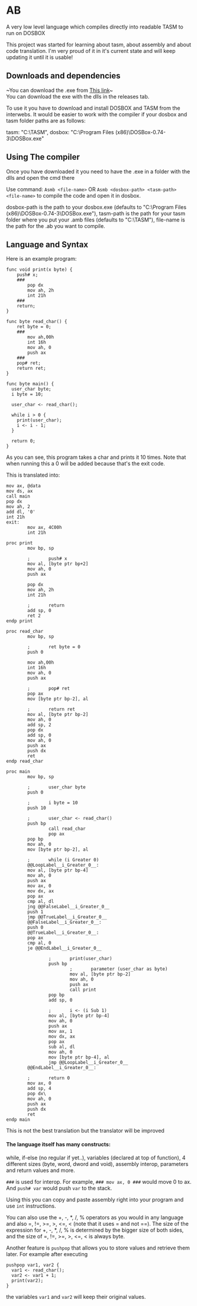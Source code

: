 # AB
A very low level language which compiles directly into readable TASM to run on DOSBOX

This project was started for learning about tasm, about assembly and about code translation.
I'm very proud of it in it's current state and will keep updating it until it is usable!

## Downloads and dependencies
~You can download the .exe from [This link](https://drive.google.com/drive/folders/1VJPPnGVQNaFvDaarGW5-Mz5avbziCB5r?usp=sharing)~  
You can download the exe with the dlls in the releases tab.

To use it you have to download and install DOSBOX and TASM from the interwebs.
It would be easier to work with the compiler if your dosbox and tasm folder paths are as follows:

tasm: "C:\TASM", dosbox: "C:\Program Files (x86)\DOSBox-0.74-3\DOSBox.exe"

## Using The compiler 
Once you have downloaded it you need to have the .exe in a folder with the dlls and open the cmd there

Use command: 
`Asmb <file-name>` OR `Asmb <dosbox-path> <tasm-path> <file-name>` to compile the code and open it in dosbox. 

dosbox-path is the path to your dosbox.exe (defaults to "C:\Program Files (x86)\DOSBox-0.74-3\DOSBox.exe"), 
tasm-path is the path for your tasm folder where you put your .amb files (defaults to "C:\TASM"),
file-name is the path for the .ab you want to compile.

## Language and Syntax
Here is an example program: 
```
func void print(x byte) {
    push# x;
    ### 
        pop dx      
        mov ah, 2h 
        int 21h     
    ###
    return;
}

func byte read_char() {
    ret byte = 0;	
    ### 
        mov ah,00h      
        int 16h         
        mov ah, 0       
        push ax         
    ###
    pop# ret;
    return ret;
}

func byte main() {
  user_char byte;
  i byte = 10;
  
  user_char <- read_char(); 
  
  while i > 0 {
    print(user_char);
    i <- i - 1;
  }
  
  return 0;
}
```
As you can see, this program takes a char and prints it 10 times. 
Note that when running this a 0 will be added because that's the exit code.

This is translated into:
```
mov ax, @data
mov ds, ax
call main
pop dx
mov ah, 2
add dl, '0'
int 21h
exit:
        mov ax, 4C00h
        int 21h

proc print
        mov bp, sp

        ;       push# x
        mov al, [byte ptr bp+2]
        mov ah, 0
        push ax

        pop dx
        mov ah, 2h
        int 21h

        ;       return
        add sp, 0
        ret 2
endp print

proc read_char
        mov bp, sp

        ;       ret byte = 0
        push 0
        
        mov ah,00h
        int 16h
        mov ah, 0
        push ax

        ;       pop# ret
        pop ax
        mov [byte ptr bp-2], al

        ;       return ret
        mov al, [byte ptr bp-2]
        mov ah, 0
        add sp, 2
        pop dx
        add sp, 0
        mov ah, 0
        push ax
        push dx
        ret
endp read_char

proc main
        mov bp, sp

        ;       user_char byte
        push 0

        ;       i byte = 10
        push 10

        ;       user_char <- read_char()
        push bp
                call read_char
                pop ax
        pop bp
        mov ah, 0
        mov [byte ptr bp-2], al

        ;       while (i Greater 0)
        @@LoopLabel__i_Greater_0__:
        mov al, [byte ptr bp-4]
        mov ah, 0
        push ax
        mov ax, 0
        mov dx, ax
        pop ax
        cmp al, dl
        jng @@FalseLabel__i_Greater_0__
        push 1
        jmp @@TrueLabel__i_Greater_0__
        @@FalseLabel__i_Greater_0__:
        push 0
        @@TrueLabel__i_Greater_0__:
        pop ax
        cmp al, 0
        je @@EndLabel__i_Greater_0__

                ;       print(user_char)
                push bp
                        ;       parameter (user_char as byte)
                        mov al, [byte ptr bp-2]
                        mov ah, 0
                        push ax
                        call print
                pop bp
                add sp, 0

                ;       i <- (i Sub 1)
                mov al, [byte ptr bp-4]
                mov ah, 0
                push ax
                mov ax, 1
                mov dx, ax
                pop ax
                sub al, dl
                mov ah, 0
                mov [byte ptr bp-4], al
                jmp @@LoopLabel__i_Greater_0__
        @@EndLabel__i_Greater_0__:

        ;       return 0
        mov ax, 0
        add sp, 4
        pop dx\
        mov ah, 0
        push ax
        push dx
        ret
endp main
```

This is not the best translation but the translator will be improved 

#### The language itself has many constructs: 
while, if-else (no regular if yet..), variables (declared at top of function), 
4 different sizes (byte, word, dword and void), assembly interop, parameters and return values and more.

`###` is used for interop. For example, `### mov ax, 0 ###` would move 0 to ax. And `push# var` would push `var` to the stack. 

Using this you can copy and paste assembly right into your program and use `int` instructions.

You can also use the +, -, *, /, % operators as you would in any language and also =, !=, >=, >, <=, < (note that it uses = and not ==).
The size of the expression for +, -, *, /, % is determined by the bigger size of both sides, and the size of =, !=, >=, >, <=, < is always byte.

Another feature is `pushpop` that allows you to store values and retrieve them later. 
For example after executing
```
pushpop var1, var2 {
  var1 <- read_char();
  var2 <- var1 + 1;
  print(var2);
}
```
the variables `var1` and `var2` will keep their original values.

